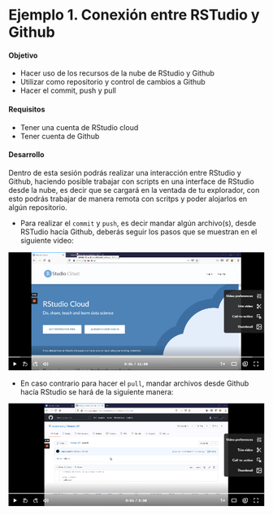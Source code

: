 # Ejemplo 1. Conexión entre RSTudio y Github

#### Objetivo
- Hacer uso de los recursos de la nube de RStudio y Github
- Utilizar como repositorio y control de cambios a Github
- Hacer el commit, push y pull

#### Requisitos
- Tener una cuenta de RStudio cloud
- Tener cuenta de Github

#### Desarrollo

Dentro de esta sesión podrás realizar una interacción entre RStudio y Github, haciendo posible trabajar con scripts en una interface de RStudio desde la nube, es decir que se cargará en la ventada de tu explorador, con esto podrás trabajar de manera remota con scritps y poder alojarlos en algún repositorio.

- Para realizar el `commit` y `push`, es decir mandar algún archivo(s), desde RSTudio hacía Github, deberás seguir los pasos que se muestran en el siguiente video:

[![](rstudiogit.png)](https://www.loom.com/share/11de365fbfb14f8887939691df0d8300)


- En caso contrario para hacer el `pull`, mandar archivos desde Github hacía RStudio se hará de la siguiente manera:

[![](gitrstudio.png)](https://www.loom.com/share/11de365fbfb14f8887939691df0d8300)
